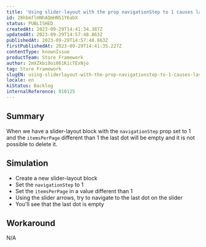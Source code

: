 ```yaml
---
title: 'Using slider-layout with the prop navigationStep to 1 causes last dots to be empty'
id: 28hbmflHNhAQmHN51Y6abX
status: PUBLISHED
createdAt: 2023-09-29T14:41:34.387Z
updatedAt: 2023-09-29T14:57:48.863Z
publishedAt: 2023-09-29T14:57:48.863Z
firstPublishedAt: 2023-09-29T14:41:35.227Z
contentType: knownIssue
productTeam: Store Framework
author: 2mXZkbi0oi061KicTExNjo
tag: Store Framework
slugEN: using-sliderlayout-with-the-prop-navigationstep-to-1-causes-last-dots-to-be-empty
locale: en
kiStatus: Backlog
internalReference: 910125
---
```


## Summary


When we have a slider-layout block with the `navigationStep` prop set to 1 and the `itemsPerPage` different than 1 the last dot will be empty and it is not possible to delete it.


##

## Simulation



- Create a new slider-layout block
- Set the `navigationStep` to 1
- Set the `itemsPerPage` in a value different than 1
- Using the slider arrows, try to navigate to the last dot on the slider
- You'll see that the last dot is empty


##

## Workaround


N/A





